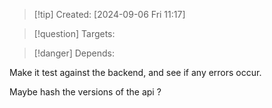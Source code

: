 
>[!tip] Created: [2024-09-06 Fri 11:17]

>[!question] Targets: 

>[!danger] Depends: 

Make it test against the backend, and see if any errors occur.

Maybe hash the versions of the api ?